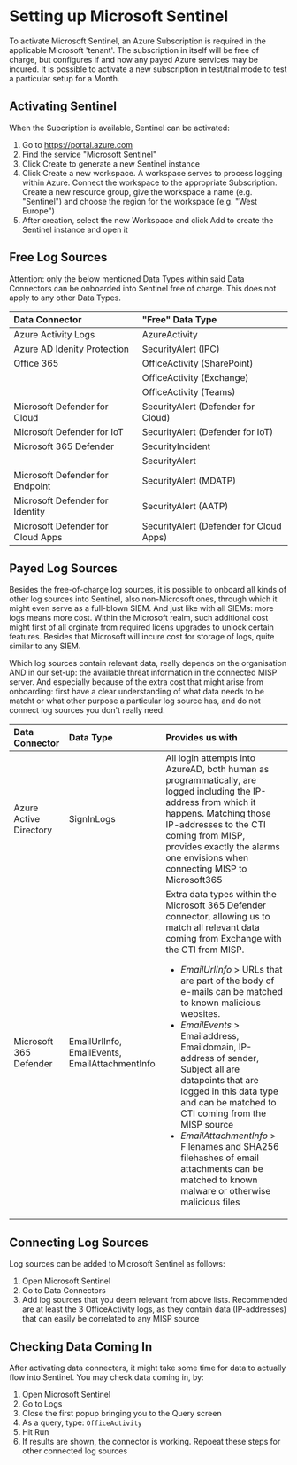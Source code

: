 # Setting up Microsoft Sentinel
To activate Microsoft Sentinel, an Azure Subscription is required in the applicable Microsoft 'tenant'. The subscription in itself will be free of charge, but configures if and how any payed Azure services may be incured. It is possible to activate a new subscription in test/trial mode to test a particular setup for a Month.

## Activating Sentinel
When the Subcription is available, Sentinel can be activated:
1. Go to https://portal.azure.com
2. Find the service "Microsoft Sentinel"
3. Click Create to generate a new Sentinel instance
4. Click Create a new workspace. A workspace serves to process logging within Azure. Connect the workspace to the appropriate Subscription. Create a new resource group, give the workspace a name (e.g. "Sentinel") and choose the region for the workspace (e.g. "West Europe")
5. After creation, select the new Workspace and click Add to create the Sentinel instance and open it

## Free Log Sources
Attention: only the below mentioned Data Types within said Data Connectors can be onboarded into Sentinel free of charge. This does not apply to any other Data Types.

| Data Connector | "Free" Data Type |
|:---------------|:-----------------|
| Azure Activity Logs | AzureActivity |
| Azure AD Idenity Protection | SecurityAlert (IPC) |
| Office 365 | OfficeActivity (SharePoint) |
| | OfficeActivity (Exchange) | 
| | OfficeActivity (Teams) |
| Microsoft Defender for Cloud | SecurityAlert (Defender for Cloud) |
| Microsoft Defender for IoT | SecurityAlert (Defender for IoT) |
| Microsoft 365 Defender | SecurityIncident |
| | SecurityAlert |
| Microsoft Defender for Endpoint | SecurityAlert (MDATP) |
| Microsoft Defender for Identity | SecurityAlert (AATP) |
| Microsoft Defender for Cloud Apps | SecurityAlert (Defender for Cloud Apps) |

## Payed Log Sources
Besides the free-of-charge log sources, it is possible to onboard all kinds of other log sources into Sentinel, also non-Microsoft ones, through which it might even serve as a full-blown SIEM. And just like with all SIEMs: more logs means more cost. Within the Microsoft realm, such additional cost might first of all orginate from required licens upgrades to unlock certain features. Besides that Microsoft will incure cost for storage of logs, quite similar to any SIEM.

Which log sources contain relevant data, really depends on the organisation AND in our set-up: the available threat information in the connected MISP server. And especially because of the extra cost that might arise from onboarding: first have a clear understanding of what data needs to be matcht or what other purpose a particular log source has, and do not connect log sources you don't really need.

| Data Connector | Data Type | Provides us with |
|:---------------|:----------|:-----------------|
| Azure Active Directory | SignInLogs | All login attempts into AzureAD, both human as programmatically, are logged including the IP-address from which it happens. Matching those IP-addresses to the CTI coming from MISP, provides exactly the alarms one envisions when connecting MISP to Microsoft365 |
| Microsoft 365 Defender | EmailUrlInfo, EmailEvents, EmailAttachmentInfo | Extra data types within the Microsoft 365 Defender connector, allowing us to match all relevant data coming from Exchange with the CTI from MISP. <ul><li>*EmailUrlInfo* > URLs that are part of the body of e-mails can be matched to known malicious websites.</li><li>*EmailEvents* > Emailaddress, Emaildomain, IP-address of sender, Subject all are datapoints that are logged in this data type and can be matched to CTI coming from the MISP source</li><li>*EmailAttachmentInfo* > Filenames and SHA256 filehashes of email attachments can be matched to known malware or otherwise malicious files</li></ul> |

## Connecting Log Sources
Log sources can be added to Microsoft Sentinel as follows:

1. Open Microsoft Sentinel
2. Go to Data Connectors
3. Add log sources that you deem relevant from above lists. Recommended are at least the 3 OfficeActivity logs, as they contain data (IP-addresses) that can easily be correlated to any MISP source

## Checking Data Coming In
After activating data connecters, it might take some time for data to actually flow into Sentinel. You may check data coming in, by:

1. Open Microsoft Sentinel
2. Go to Logs
3. Close the first popup bringing you to the Query screen
4. As a query, type: ```OfficeActivity```
5. Hit Run
6. If results are shown, the connector is working. Repoeat these steps for other connected log sources

